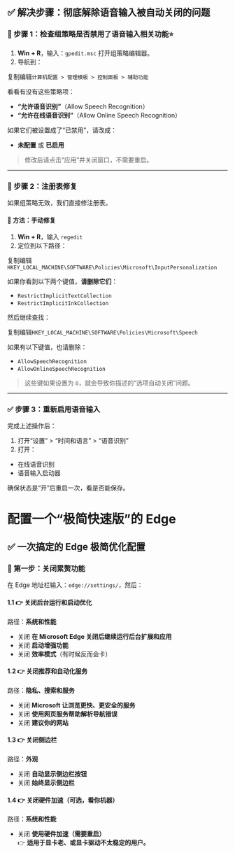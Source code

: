 ## ✅ 解决步骤：彻底解除语音输入被自动关闭的问题

### 🔧 步骤 1：检查组策略是否禁用了语音输入相关功能⭐

1.  **Win + R**，输入：`gpedit.msc` 打开组策略编辑器。
2.  导航到：

复制编辑`计算机配置 > 管理模板 > 控制面板 > 辅助功能`

看看有没有这些策略项：

-   **“允许语音识别”**（Allow Speech Recognition）
-   **“允许在线语音识别”**（Allow Online Speech Recognition）

如果它们被设置成了“已禁用”，请改成：

-   **未配置** 或 **已启用**

> 修改后请点击“应用”并关闭窗口，不需要重启。

----------

### 🔧 步骤 2：注册表修复

如果组策略无效，我们直接修注册表。

#### 🔹 方法：手动修复

1.  **Win + R**，输入 `regedit`
2.  定位到以下路径：

复制编辑`HKEY_LOCAL_MACHINE\SOFTWARE\Policies\Microsoft\InputPersonalization`

如果你看到以下两个键值，**请删除它们**：

-   `RestrictImplicitTextCollection`
-   `RestrictImplicitInkCollection`

然后继续查找：

复制编辑`HKEY_LOCAL_MACHINE\SOFTWARE\Policies\Microsoft\Speech`

如果有以下键值，也请删除：

-   `AllowSpeechRecognition`
-   `AllowOnlineSpeechRecognition`

> 这些键如果设置为 `0`，就会导致你描述的“选项自动关闭”问题。

----------

### ✅ 步骤 3：重新启用语音输入

完成上述操作后：

1.  打开“设置” > “时间和语言” > “语音识别”
2.  打开：

-   在线语音识别
-   语音输入启动器

确保状态是“开”后重启一次，看是否能保存。

# 配置一个“极简快速版”的 Edge

## ✅ 一次搞定的 Edge 极简优化配置

### 🧹 第一步：关闭累赘功能

在 Edge 地址栏输入：`edge://settings/`，然后：

#### 1.1 👉 关闭后台运行和启动优化

路径：**系统和性能**

-   关闭 **在 Microsoft Edge 关闭后继续运行后台扩展和应用**
-   关闭 **启动增强功能**
-   关闭 **效率模式**（有时候反而会卡）

#### 1.2 👉 关闭推荐和自动化服务

路径：**隐私、搜索和服务**

-   关闭 **Microsoft 让浏览更快、更安全的服务**
-   关闭 **使用网页服务帮助解析导航错误**
-   关闭 **建议你的网站**

#### 1.3 👉 关闭侧边栏

路径：**外观**

-   关闭 **自动显示侧边栏按钮**
-   关闭 **始终显示侧边栏**

#### 1.4 👉 关闭硬件加速（可选，看你机器）

路径：**系统和性能**

-   关闭 **使用硬件加速（需要重启）**  
    👉 **适用于显卡老、或显卡驱动不太稳定的用户。**





<!--stackedit_data:
eyJoaXN0b3J5IjpbMTg5NDc0ODY4NywxMjExNTc2NTQzXX0=
-->
